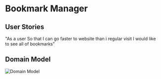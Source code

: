 # Bookmark Manager

## User Stories

"As a user
So that I can go faster to website than i regular visit
I would like to see all of bookmarks"


## Domain Model

![Domain Model](./public/images-md/DomainModel.png)
